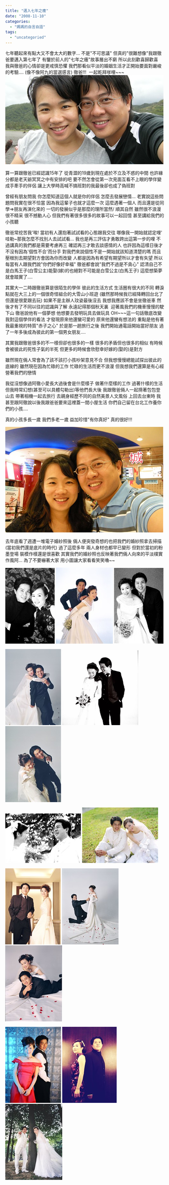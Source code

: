 ```yaml
---
title: "邁入七年之癢"
date: "2008-11-10"
categories: 
  - "媽媽的自言自語"
tags: 
  - "uncategoried"
---
```


七年聽起來有點大又不會太大的數字... 不是"不可思議" 但真的"很難想像"我跟徹爸要邁入第七年了 有鑒於前人的"七年之癢"故事層出不窮 所以此刻歡喜歸歡喜  我與徹爸的心情卻是更戒慎恐懼 我們那看似平淡的婚姻生活才正開始要面對嚴峻的考驗.... (像不像阿九的當選感言) 徹爸!!!  一起乾拜嗲哩~~~  ![](images/2819553955_0e3ba2c843.jpg)

算一算跟徹爸已經認識15年了 從青澀的19歲到現在處於不立及不惑的中間 也許緣分都是老天爺冥冥之中有安排的吧 要不然怎會從第一次見面互看不上眼的學伴變成手牽手的伴侶 讓上大學時高喊不搞班對的我最後卻也成了偽班對

曾經有朋友問我 你怎麼知道這個人就是你的伴侶 怎麼去發展戀情... 老實說這些問題問我實在很不恰當 因為我這輩子也就才這麼一次 這麼遇著一個人 而且還是從同學=>朋友再演化來的 一切的發展似乎是那麼的理所當然/ 順其自然 雖然很不浪漫 很不精采 很不撼動人心 但我們有著很多很多的故事可以一起回憶 甚至講給我們的小孩聽

徹爸常挖苦我'唉! 當初有人還抱著試試看的心態跟我交往 哪像我一開始就認定哩' 哇勒~那我怎麼不找別人去試試看... 我也是再三評估才勇敢跨出這第一步的哩 不過講真的我們都是需要考慮再三 確認再三才敢去談感情的人 也許因為這樣日後才不沒有因為'個性不合'而分手 對我們來說個性不是一開始就該知道清楚的嗎 而且壓根別去期望對方會因為你而改變 人都是因為有希望有期望所以才會有失望 所以每當有人跟我們說"你們好像好幸福" 徹爸都會說"我們不過是不貪心" 認清自己不是白馬王子(白雪公主)能娶(嫁)的也絕對不可能是白雪公主(白馬王子) 這麼想築夢就會踏實了....

其實大一二時跟徹爸算是很陌生的學伴 彼此的生活方式 生活圈有很大的不同 轉淚點就在大三上的一個很奇怪組合的大雪山小班遊 (雖然那時候我已經降轉回台北了 但還是很愛跟去玩) 如果不是主辦人玟姿最後沒去 我想我應該不會是坐徹爸車 然後才有了不同以往的認識與了解 永遠記得那個秋天裏  迎著風我們的機車慢慢的駛下山 徹爸說他有一個夢想 他想要去發明玩具去做玩具 OH~~~這一句話徹底改變我對這個學伴的看法 才發現原來他還蠻可愛的 原來他還蠻有想法的 重點是他有著我最重視的特質"赤子之心" 於是那一趟旅行之後 我們開始通電話開始當好朋友 過了一年多後成為彼此的第一個男女朋友....

其實我跟徹爸很多的不一樣但卻也很多的一樣 很多的矛盾但也很多的相似 有時候會被彼此的死性子氣的半死 但更多的時候會欣慰幸好嫁的(娶的)是對方

雖然現在倆人常會為了該不該打小孩吵架意見不合 但我想慢慢總能試探出彼此的底線的 雖然現在因為忙碌的工作 忙碌的生活而更不浪漫 但我想我們還算是有心經營著我們的戀情

我從沒想像過阿徹小愛長大過後會是什麼樣子 做著什麼樣的工作 過著什樣的生活 但我時常幻想(甚至可以具體勾勒出)等他們長大後 我跟徹爸倆人一起揹著包包登山去 帶著相機一起去旅行 去親身經歷不同的自然美景人文風俗 上回去台東時 我甚至跟阿徹說以後我跟爸爸要來這裡蓋一間小屋生活 你們自己留在台北工作養你們的小孩....

真的小孩多長一歲 我們多老一歲 益加珍惜"有你真好" 真的很好!!!

![](images/2797781923_9a78db8612.jpg)

去年底看了週遭一堆電子婚紗照後 倆人便突發奇想的也把我們的婚紗照拿去掃描(當初我們還是底片的時代) 過了這麼多年 兩人身材也都早已變形 但對於當初的粉墨登場 裝模作樣還是很喜歡 其實我們的婚紗照也反映著我們倆人向來的平淡樸實作風阿... 為了不要嚇著大家 用小圖讓大家看看笑笑嚕~~

![](images/3012242135_1dc6253150_m.jpg) ![](images/3012219873_44b33bede2_m.jpg) ![](images/3013074474_dc4c4ceceb_m.jpg)

![](images/3012212717_8c1cafdbbf_m.jpg) ![](images/3012211721_3d9a5444c0_m.jpg) ![](images/3012232731_5ea78cb831_m.jpg)

![](images/3012235763_e0f60257e6_m.jpg) ![](images/3012215689_5855b17d1d_m.jpg)

![](images/3012226543_486c30065e_m.jpg) ![](images/3012224451_66dea85b33_m.jpg) ![](images/3012221943_1eaa7d02b7_m.jpg)

![](images/3012217421_9c07aa5b0a_m.jpg) ![](images/3012211085_12db95082d_m.jpg) ![](images/3012229469_c216f34627_m.jpg)
